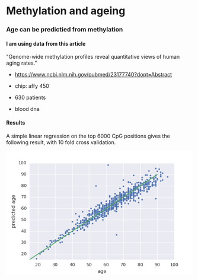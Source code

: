 # Methylation and ageing

### Age can be predictied from methylation 

#### I am using data from this article
 
"Genome-wide methylation profiles reveal quantitative views of human aging rates."

- https://www.ncbi.nlm.nih.gov/pubmed/23177740?dopt=Abstract

- chip: affy 450
- 630 patients
- blood dna


#### Results

A simple linear regression on the top 6000 CpG positions gives the following result, with 10 fold cross validation.

![alt text](imgs/corr.png " Correlation ")
